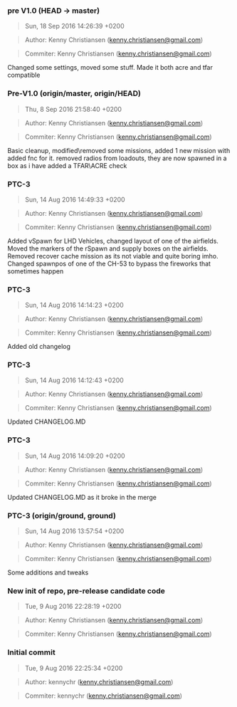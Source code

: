 ### pre V1.0 (HEAD -> master)
>Sun, 18 Sep 2016 14:26:39 +0200

>Author: Kenny Christiansen (kenny.christiansen@gmail.com)

>Commiter: Kenny Christiansen (kenny.christiansen@gmail.com)

Changed some settings, moved some stuff. Made it both acre and tfar
compatible



### Pre-V1.0 (origin/master, origin/HEAD)
>Thu, 8 Sep 2016 21:58:40 +0200

>Author: Kenny Christiansen (kenny.christiansen@gmail.com)

>Commiter: Kenny Christiansen (kenny.christiansen@gmail.com)

Basic cleanup, modified\removed some missions, added 1 new mission with
added fnc for it. removed radios from loadouts, they are now spawned in
a box as i have added a TFAR\ACRE check



### PTC-3
>Sun, 14 Aug 2016 14:49:33 +0200

>Author: Kenny Christiansen (kenny.christiansen@gmail.com)

>Commiter: Kenny Christiansen (kenny.christiansen@gmail.com)

Added vSpawn for LHD Vehicles, changed layout of one of the airfields.
Moved the markers of the rSpawn and supply boxes on the airfields.
Removed recover cache mission as its not viable and quite boring imho.
Changed spawnpos of one of the CH-53 to bypass the fireworks that
sometimes happen



### PTC-3
>Sun, 14 Aug 2016 14:14:23 +0200

>Author: Kenny Christiansen (kenny.christiansen@gmail.com)

>Commiter: Kenny Christiansen (kenny.christiansen@gmail.com)

Added old changelog



### PTC-3
>Sun, 14 Aug 2016 14:12:43 +0200

>Author: Kenny Christiansen (kenny.christiansen@gmail.com)

>Commiter: Kenny Christiansen (kenny.christiansen@gmail.com)

Updated CHANGELOG.MD



### PTC-3
>Sun, 14 Aug 2016 14:09:20 +0200

>Author: Kenny Christiansen (kenny.christiansen@gmail.com)

>Commiter: Kenny Christiansen (kenny.christiansen@gmail.com)

Updated CHANGELOG.MD as it broke in the merge



### PTC-3 (origin/ground, ground)
>Sun, 14 Aug 2016 13:57:54 +0200

>Author: Kenny Christiansen (kenny.christiansen@gmail.com)

>Commiter: Kenny Christiansen (kenny.christiansen@gmail.com)

Some additions and tweaks



### New init of repo, pre-release candidate code
>Tue, 9 Aug 2016 22:28:19 +0200

>Author: Kenny Christiansen (kenny.christiansen@gmail.com)

>Commiter: Kenny Christiansen (kenny.christiansen@gmail.com)




### Initial commit
>Tue, 9 Aug 2016 22:25:34 +0200

>Author: kennychr (kenny.christiansen@gmail.com)

>Commiter: kennychr (kenny.christiansen@gmail.com)




